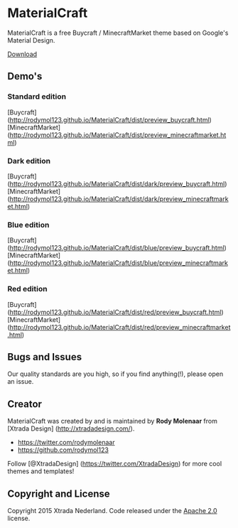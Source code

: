 # MaterialCraft

MaterialCraft is a free Buycraft / MinecraftMarket theme based on Google's Material Design.

[Download](https://github.com/rodymol123/MaterialCraft/releases/download/2.2/materialcraft.zip)

## Demo's

### Standard edition

[Buycraft] (http://rodymol123.github.io/MaterialCraft/dist/preview_buycraft.html)
[MinecraftMarket] (http://rodymol123.github.io/MaterialCraft/dist/preview_minecraftmarket.html)

### Dark edition

[Buycraft] (http://rodymol123.github.io/MaterialCraft/dist/dark/preview_buycraft.html)
[MinecraftMarket] (http://rodymol123.github.io/MaterialCraft/dist/dark/preview_minecraftmarket.html)

### Blue edition

[Buycraft] (http://rodymol123.github.io/MaterialCraft/dist/blue/preview_buycraft.html)
[MinecraftMarket] (http://rodymol123.github.io/MaterialCraft/dist/blue/preview_minecraftmarket.html)

### Red edition

[Buycraft] (http://rodymol123.github.io/MaterialCraft/dist/red/preview_buycraft.html)
[MinecraftMarket] (http://rodymol123.github.io/MaterialCraft/dist/red/preview_minecraftmarket.html)

## Bugs and Issues

Our quality standards are you high, so if you find anything(!), please open an issue.

## Creator

MaterialCraft was created by and is maintained by **Rody Molenaar** from [Xtrada Design] (http://xtradadesign.com/).

* https://twitter.com/rodymolenaar
* https://github.com/rodymol123

Follow [@XtradaDesign] (https://twitter.com/XtradaDesign) for more cool themes and templates!


## Copyright and License

Copyright 2015 Xtrada Nederland. Code released under the [Apache 2.0](http://www.apache.org/licenses/LICENSE-2.0) license.
